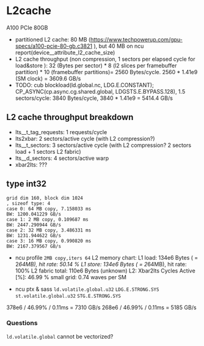 # L2cache
A100 PCIe 80GB
- partitioned L2 cache: 80 MB (https://www.techpowerup.com/gpu-specs/a100-pcie-80-gb.c3821 ), but 40 MB on ncu report(device__attribute_l2_cache_size)
- L2 cache throughput (non compression, 1 sectors per elapsed cycle for load&store ): 32 (Bytes per sector) * 8 (l2 slices per framebuffer partition) * 10 (framebuffer partitions)= 2560 Bytes/cycle. 2560 * 1.41e9 (SM clock) = 3609.6 GB/s
- TODO: cub blockload(ld.global.nc, LDG.E.CONSTANT); CP_ASYNC(cp.async.cg.shared.global, LDGSTS.E.BYPASS.128), 1.5 sectors/cycle: 3840 Bytes/cycle, 3840 * 1.41e9 = 5414.4 GB/s

## L2 cache throughput breakdown
- lts__t_tag_requests: 1 requests/cycle
- lts2xbar: 2 sectors/active cycle (with L2 compression?)
- lts__t_sectors: 3 sectors/active cycle (with L2 compression? 2 sectors load + 1 sectors L2 fabric)
- lts__d_sectors: 4 sectors/active warp
- xbar2lts: ???


## type int32
```
grid dim 160, block dim 1024
, sizeof type: 4
case 0: 64 MB copy, 7.158033 ms
BW: 1200.041229 GB/s
case 1: 2 MB copy, 0.109687 ms
BW: 2447.290944 GB/s
case 2: 32 MB copy, 3.486331 ms
BW: 1231.944622 GB/s
case 3: 16 MB copy, 0.990820 ms
BW: 2167.379567 GB/s
```

- ncu profile `2MB copy,iters 64` L2 memory chart:
L1 load: 134e6 Bytes ( = 2*64MB), hit rate: 50.14 %
L1 store: 134e6 Bytes ( = 2*64MB), hit rate: 100%
L2 fabric total: 110e6 Bytes (unknown)
L2: Xbar2lts Cycles Active [%]: 46.99 % 
small grid: 0.74 waves per SM

- ncu ptx & sass
`ld.volatile.global.u32` `LDG.E.STRONG.SYS`
`st.volatile.global.u32` `STG.E.STRONG.SYS`


378e6 / 46.99% / 0.11ms = 7310 GB/s
268e6 / 46.99% / 0.11ms = 5185 GB/s

### Questions
`ld.volatile.global` cannot be vectorized?
